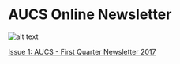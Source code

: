 
# AUCS Online Newsletter

![alt text](https://github.com/AUCSociety/AUCSociety.github.io/blob/master/AUCS%20Banner.PNG?raw=true "AUCS Banner")

[Issue 1: AUCS - First Quarter Newsletter 2017](https://aucsociety.github.io/Newsletter2017/Issue1)
